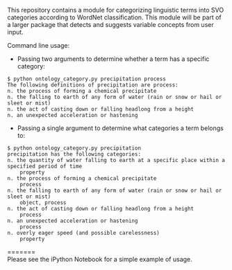 This repository contains a module for categorizing linguistic terms into SVO categories according to WordNet classification. This module will be part of a larger package that detects and suggests variable concepts from user input.

Command line usage:

* Passing two arguments to determine whether a term has a specific category:

```
$ python ontology_category.py precipitation process
The following definitions of precipitation are process:
n. the process of forming a chemical precipitate
n. the falling to earth of any form of water (rain or snow or hail or sleet or mist)
n. the act of casting down or falling headlong from a height
n. an unexpected acceleration or hastening
```

* Passing a single argument to determine what categories a term belongs to:

```
$ python ontology_category.py precipitation
precipitation has the following categories:
n. the quantity of water falling to earth at a specific place within a specified period of time
    property
n. the process of forming a chemical precipitate
    process
n. the falling to earth of any form of water (rain or snow or hail or sleet or mist)
    object, process
n. the act of casting down or falling headlong from a height
    process
n. an unexpected acceleration or hastening
    process
n. overly eager speed (and possible carelessness)
    property
```

=======  
Please see the iPython Notebook for a simple example of usage.

